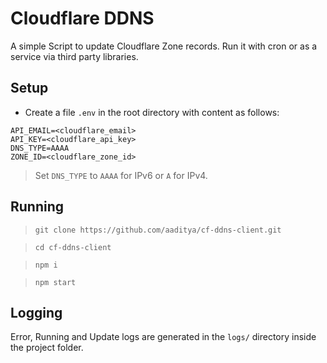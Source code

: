 # Cloudflare DDNS

A simple Script to update Cloudflare Zone records. Run it with cron or as a service via third party libraries.

## Setup

* Create a file `.env` in the root directory with content as follows:

```env
API_EMAIL=<cloudflare_email>
API_KEY=<cloudflare_api_key>
DNS_TYPE=AAAA
ZONE_ID=<cloudflare_zone_id>
```

> Set `DNS_TYPE` to `AAAA` for IPv6 or `A` for IPv4.

## Running

> `git clone https://github.com/aaditya/cf-ddns-client.git`

> `cd cf-ddns-client`

> `npm i`

> `npm start`

## Logging

Error, Running and Update logs are generated in the `logs/` directory inside the project folder.
